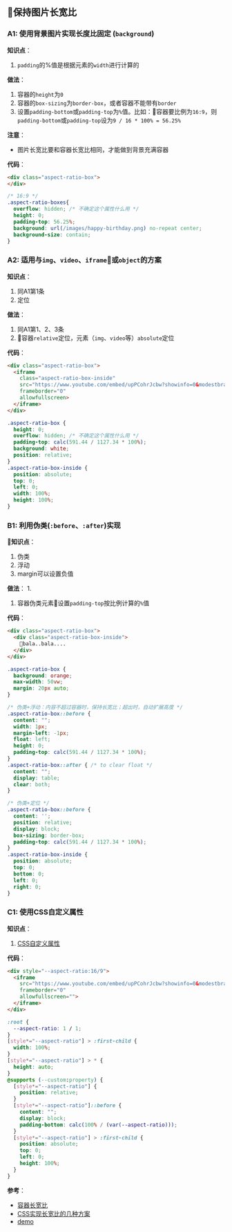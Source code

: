 ## 保持图片长宽比
### A1: 使用背景图片实现长度比固定 (`background`)
**知识点**：
1. `padding`的%值是根据元素的`width`进行计算的

**做法**：
1. 容器的`height`为`0`
2. 容器的`box-sizing`为`border-box`，或者容器不能带有`border`
3. 设置`padding-bottom`或`padding-top`为`%`值。比如：容器要比例为`16:9`，则`padding-bottom`或`padding-top`设为`9 / 16 * 100% = 56.25%`

**注意**：
- 图片长宽比要和容器长宽比相同，才能做到背景充满容器

**代码**：
```html
<div class="aspect-ratio-box">
</div>
```

```css
/* 16:9 */
.aspect-ratio-boxes{
  overflow: hidden; /* 不确定这个属性什么用 */
  height: 0; 
  padding-top: 56.25%; 
  background: url(/images/happy-birthday.png) no-repeat center;
  background-size: contain;
}
```

### A2: 适用与`img`、`video`、`iframe`或`object`的方案
**知识点**：
1. 同A1第1条
2. 定位

**做法**：
1. 同A1第1、2、3条
2. 容器`relative`定位，元素（`img`、`video`等）`absolute`定位

**代码**：
```html
<div class="aspect-ratio-box"> 
  <iframe 
    class="aspect-ratio-box-inside" 
    src="https://www.youtube.com/embed/upPCohrJcbw?showinfo=0&modestbranding=1" 
    frameborder="0" 
    allowfullscreen>
  </iframe> 
</div>
```

```css
.aspect-ratio-box { 
  height: 0; 
  overflow: hidden; /* 不确定这个属性什么用 */
  padding-top: calc(591.44 / 1127.34 * 100%); 
  background: white; 
  position: relative; 
} 
.aspect-ratio-box-inside { 
  position: absolute; 
  top: 0; 
  left: 0; 
  width: 100%; 
  height: 100%; 
}
```

### B1: 利用伪类(`:before`、`:after`)实现
**知识点**： 
1. 伪类
2. 浮动
3. margin可以设置负值

**做法**：
1. 
1. 容器伪类元素设置`padding-top`按比例计算的`%`值

**代码**：

```html
<div class="aspect-ratio-box">
  <div class="aspect-ratio-box-inside">
    bala..bala....
  </div>
</div>
```

```css
.aspect-ratio-box {
  background: orange;
  max-width: 50vw;
  margin: 20px auto;
}

/* 伪类+浮动：内容不超过容器时，保持长宽比；超出时，自动扩展高度 */
.aspect-ratio-box::before {
  content: "";
  width: 1px;
  margin-left: -1px;
  float: left;
  height: 0;
  padding-top: calc(591.44 / 1127.34 * 100%);
}
.aspect-ratio-box::after { /* to clear float */
  content: "";
  display: table;
  clear: both;
}

/* 伪类+定位 */
.aspect-ratio-box::before {
  content: '';
  position: relative;
  display: block;
  box-sizing: border-box;
  padding-top: calc(591.44 / 1127.34 * 100%);
}
.aspect-ratio-box-inside {
  position: absolute;
  top: 0;
  bottom: 0;
  left: 0;
  right: 0;
}
```

### C1: 使用CSS自定义属性
**知识点**：
1. [CSS自定义属性](https://www.w3cplus.com/blog/tags/602.html)

**代码**：
```html
<div style="--aspect-ratio:16/9">
  <iframe 
    src="https://www.youtube.com/embed/upPCohrJcbw?showinfo=0&modestbranding=1" 
    frameborder="0" 
    allowfullscreen="">
  </iframe>
</div>
```

```css
:root {
  --aspect-ratio: 1 / 1;
}
[style*="--aspect-ratio"] > :first-child {
  width: 100%;
}
[style*="--aspect-ratio"] > * {  
  height: auto;
} 
@supports (--custom:property) {
  [style*="--aspect-ratio"] {
    position: relative;
  }
  [style*="--aspect-ratio"]::before {
    content: "";
    display: block;
    padding-bottom: calc(100% / (var(--aspect-ratio)));
  }  
  [style*="--aspect-ratio"] > :first-child {
    position: absolute;
    top: 0;
    left: 0;
    height: 100%;
  }  
}
```

**参考**：
- [容器长宽比](https://www.w3cplus.com/css/aspect-ratio-boxes.html)
- [CSS实现长宽比的几种方案](https://www.w3cplus.com/css/aspect-ratio.html)
- [demo](https://codepen.io/zhengjitf/pen/YErxrE?editors=0100)